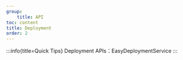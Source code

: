 ```yaml
---
group:
    title: API
toc: content
title: Deployment
order: 2
---
```

:::info{title=Quick Tips}
Deployment APIs：EasyDeploymentService
:::
